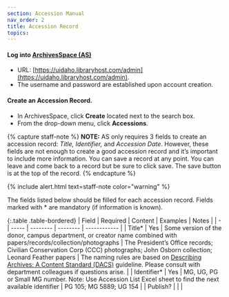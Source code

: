 ```yaml
---
section: Accession Manual
nav_order: 2
title: Accession Record
topics: 
---
```


#### Log into [ArchivesSpace (AS)](https://uidaho.libraryhost.com/admin)
- URL: [https://uidaho.libraryhost.com/admin](https://uidaho.libraryhost.com/admin).
- The username and password are established upon account creation.

#### Create an Accession Record.
- In ArchivesSpace, click **Create** located next to the search box.
- From the drop-down menu, click **Accessions**.

{% capture staff-note %}
**NOTE:** AS only requires 3 fields to create an accession record: *Title, Identifier,* and *Accession Date*. However, these fields are not enough to create a good accession record and it’s important to include more information. You can save a record at any point. You can leave and come back to a record but be sure to click save. The save button is at the top of the record.
{% endcapture %}

{% include alert.html text=staff-note color="warning" %}

The fields listed below should be filled for each accession record. Fields marked with * are mandatory (if information is known).

{:.table .table-bordered}
| Field | Required | Content | Examples | Notes |
| - | ----- | -------- | -------- | ------------ |
| Title* | Yes | Some version of the donor, campus department, or creator name combined with papers/records/collection/photographs | The President’s Office records; Civilian Conservation Corp (CCC) photographs; John Osborn collection; Leonard Feather papers | The naming rules are based on [Describing Archives: A Content Standard (DACS)](https://www2.archivists.org/groups/technical-subcommittee-on-describing-archives-a-content-standard-dacs/describing-archives-a-content-standard-dacs-second-) guideline. Please consult with department colleagues if questions arise. |
| Identifier* | Yes | MG, UG, PG or Small MG number. Note: Use Accession List Excel sheet to find the next available identifier | PG 105; MG 5889; UG 154 |
| Publish? |  |  |